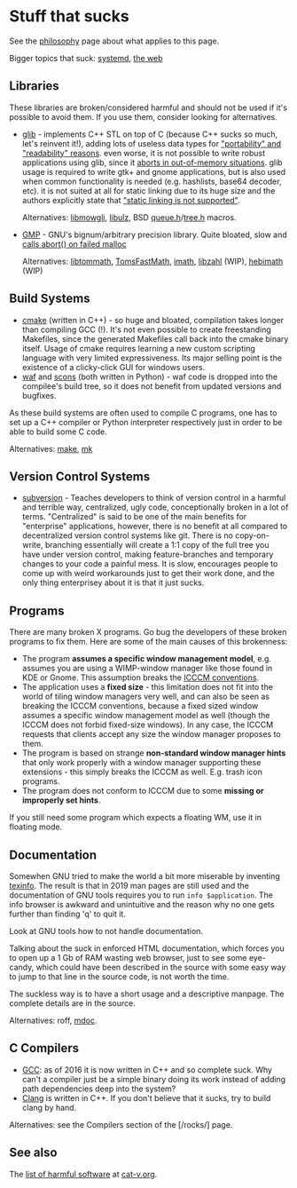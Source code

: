 Stuff that sucks
================
See the [philosophy](//suckless.org/philosophy) page about what applies
to this page.

Bigger topics that suck: [systemd](//suckless.org/sucks/systemd),
[the web](//suckless.org/sucks/web)

Libraries
---------
These libraries are broken/considered harmful and should not be used
if it's possible to avoid them. If you use them, consider looking for
alternatives.

* [glib](http://library.gnome.org/devel/glib/) - implements C++ STL on top of C
  (because C++ sucks so much, let's reinvent it!), adding lots of useless data
  types for ["portability" and "readability"
  reasons](http://library.gnome.org/devel/glib/unstable/glib-Basic-Types.html).
  even worse, it is not possible to write robust applications using glib, since
  it [aborts in out-of-memory situations](https://bugzilla.gnome.org/show_bug.cgi?id=674446).
  glib usage is required to write gtk+ and gnome applications, but is also used when common
  functionality is needed (e.g. hashlists, base64 decoder, etc). it is not suited
  at all for static linking due to its huge size and the authors explicitly state
  that ["static linking is not supported"](https://bugzilla.gnome.org/show_bug.cgi?id=768215#c16).

  Alternatives: [libmowgli](https://github.com/atheme/libmowgli-2),
  [libulz](https://github.com/rofl0r/libulz),
  BSD [queue.h](https://man.openbsd.org/queue)/[tree.h](https://man.openbsd.org/tree) macros.

* [GMP](http://gmplib.org/) - GNU's bignum/arbitrary precision
  library. Quite bloated, slow and [calls abort() on failed
  malloc](https://gmplib.org/repo/gmp/file/tip/memory.c#l105)

  Alternatives: [libtommath](http://www.libtom.net/LibTomMath/),
  [TomsFastMath](http://www.libtom.net/TomsFastMath/),
  [imath](https://github.com/creachadair/imath),
  [libzahl](//libs.suckless.org/libzahl) (WIP),
  [hebimath](https://github.com/suiginsoft/hebimath) (WIP)

Build Systems
-------------
* [cmake](http://www.cmake.org/) (written in C++) - so huge and bloated,
  compilation takes longer than compiling GCC (!). It's not even possible
  to create freestanding Makefiles, since the generated Makefiles call
  back into the cmake binary itself. Usage of cmake requires learning a
  new custom scripting language with very limited expressiveness. Its
  major selling point is the existence of a clicky-click GUI for windows
  users.
* [waf](https://code.google.com/p/waf/) and
  [scons](http://www.scons.org/) (both written in Python) - waf code is
  dropped into the compilee's build tree, so it does not benefit from
  updated versions and bugfixes.

As these build systems are often used to compile C programs, one has to
set up a C++ compiler or Python interpreter respectively just in order
to be able to build some C code.

Alternatives:
[make](http://pubs.opengroup.org/onlinepubs/9699919799/utilities/make.html),
[mk](http://doc.cat-v.org/plan_9/4th_edition/papers/mk)

Version Control Systems
-----------------------
* [subversion](https://subversion.apache.org/) - Teaches developers to
  think of version control in a harmful and terrible way, centralized,
  ugly code, conceptionally broken in a lot of terms. "Centralized" is
  said to be one of the main benefits for "enterprise" applications,
  however, there is no benefit at all compared to decentralized version
  control systems like git. There is no copy-on-write, branching
  essentially will create a 1:1 copy of the full tree you have under
  version control, making feature-branches and temporary changes to your
  code a painful mess. It is slow, encourages people to come up with weird
  workarounds just to get their work done, and the only thing enterprisey
  about it is that it just sucks.

Programs
--------
There are many broken X programs. Go bug the developers of these
broken programs to fix them. Here are some of the main causes of this
brokenness:

* The program **assumes a specific window management model**,
  e.g. assumes you are using a WIMP-window manager like those
  found in KDE or Gnome. This assumption breaks the [ICCCM
  conventions](http://tronche.com/gui/x/icccm/).
* The application uses a **fixed size** - this limitation does not fit
  into the world of tiling window managers very well, and can also be seen
  as breaking the ICCCM conventions, because a fixed sized window assumes
  a specific window management model as well (though the ICCCM does not
  forbid fixed-size windows). In any case, the ICCCM requests that clients
  accept any size the window manager proposes to them.
* The program is based on strange **non-standard window manager
  hints** that only work properly with a window manager supporting these
  extensions - this simply breaks the ICCCM as well. E.g. trash icon
  programs.
* The program does not conform to ICCCM due to some **missing or
  improperly set hints**.

If you still need some program which expects a floating WM, use it in
floating mode.

Documentation
-------------
Somewhen GNU tried to make the world a bit more miserable by inventing
[texinfo](https://www.gnu.org/software/texinfo/). The result is that
in 2019 man pages are still used and the documentation of GNU tools
requires you to run `info $application`. The info browser is awkward and
unintuitive and the reason why no one gets further than finding 'q' to
quit it.

Look at GNU tools how to not handle documentation.

Talking about the suck in enforced HTML documentation, which forces
you to open up a 1 Gb of RAM wasting web browser, just to see some
eye-candy, which could have been described in the source with some easy
way to jump to that line in the source code, is not worth the time.

The suckless way is to have a short usage and a descriptive manpage. The
complete details are in the source.

Alternatives: roff, [mdoc](https://mandoc.bsd.lv/).

C Compilers
-----------
* [GCC](http://gcc.gnu.org/): as of 2016 it is now written in C++ and so
  complete suck. Why can't a compiler just be a simple binary doing its work
  instead of adding path dependencies deep into the system?
* [Clang](http://clang.llvm.org/) is written in C++. If you don't
  believe that it sucks, try to build clang by hand.

Alternatives: see the Compilers section of the [/rocks/] page.

See also
--------
The [list of harmful software](http://harmful.cat-v.org/software/) at
[cat-v.org](http://cat-v.org).
